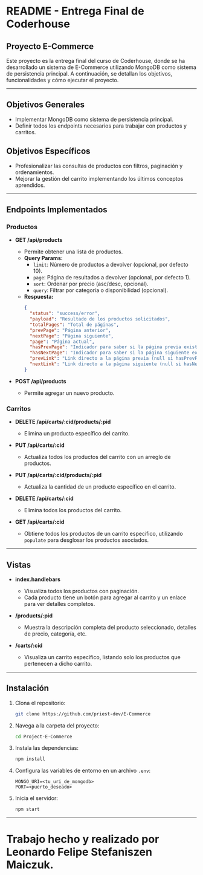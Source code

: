 # README - Entrega Final de Coderhouse

## Proyecto E-Commerce

Este proyecto es la entrega final del curso de Coderhouse, donde se ha desarrollado un sistema de E-Commerce utilizando MongoDB como sistema de persistencia principal. A continuación, se detallan los objetivos, funcionalidades y cómo ejecutar el proyecto.

---

## Objetivos Generales

- Implementar MongoDB como sistema de persistencia principal.
- Definir todos los endpoints necesarios para trabajar con productos y carritos.

## Objetivos Específicos

- Profesionalizar las consultas de productos con filtros, paginación y ordenamientos.
- Mejorar la gestión del carrito implementando los últimos conceptos aprendidos.

---

## Endpoints Implementados

### Productos

- **GET /api/products**
  - Permite obtener una lista de productos.
  - **Query Params:**
    - `limit`: Número de productos a devolver (opcional, por defecto 10).
    - `page`: Página de resultados a devolver (opcional, por defecto 1).
    - `sort`: Ordenar por precio (asc/desc, opcional).
    - `query`: Filtrar por categoría o disponibilidad (opcional).
  - **Respuesta:**
    ```json
    {
      "status": "success/error",
      "payload": "Resultado de los productos solicitados",
      "totalPages": "Total de páginas",
      "prevPage": "Página anterior",
      "nextPage": "Página siguiente",
      "page": "Página actual",
      "hasPrevPage": "Indicador para saber si la página previa existe",
      "hasNextPage": "Indicador para saber si la página siguiente existe",
      "prevLink": "Link directo a la página previa (null si hasPrevPage=false)",
      "nextLink": "Link directo a la página siguiente (null si hasNextPage=false)"
    }
    ```

- **POST /api/products**
  - Permite agregar un nuevo producto.

### Carritos

- **DELETE /api/carts/:cid/products/:pid**
  - Elimina un producto específico del carrito.

- **PUT /api/carts/:cid**
  - Actualiza todos los productos del carrito con un arreglo de productos.

- **PUT /api/carts/:cid/products/:pid**
  - Actualiza la cantidad de un producto específico en el carrito.

- **DELETE /api/carts/:cid**
  - Elimina todos los productos del carrito.

- **GET /api/carts/:cid**
  - Obtiene todos los productos de un carrito específico, utilizando `populate` para desglosar los productos asociados.

---

## Vistas

- **index.handlebars**
  - Visualiza todos los productos con paginación.
  - Cada producto tiene un botón para agregar al carrito y un enlace para ver detalles completos.

- **/products/:pid**
  - Muestra la descripción completa del producto seleccionado, detalles de precio, categoría, etc.

- **/carts/:cid**
  - Visualiza un carrito específico, listando solo los productos que pertenecen a dicho carrito.

---

## Instalación

1. Clona el repositorio:
   ```bash
   git clone https://github.com/priest-dev/E-Commerce
   ```
2. Navega a la carpeta del proyecto:
   ```bash
   cd Project-E-Commerce
   ```
3. Instala las dependencias:
   ```bash
   npm install 
   ```
4. Configura las variables de entorno en un archivo `.env`:
   ```plaintext
   MONGO_URI=<tu_uri_de_mongodb>
   PORT=<puerto_deseado>
   ```
5. Inicia el servidor:
   ```bash
   npm start
   ```

---
# Trabajo hecho y realizado por Leonardo Felipe Stefaniszen Maiczuk.

